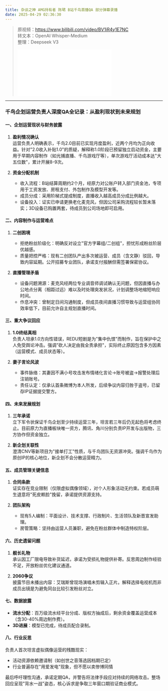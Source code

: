 ```yaml
---
title: 杂谈之神 AMG持有者 陈珺 B站千鸟首播QA 部分弹幕录播
date: 2025-04-29 02:36:30
---
```


> 原视频：https://www.bilibili.com/video/BV1iR4y1E7NC<br>转文本：OpenAI Whisper-Medium<br>整理：Deepseek V3
>
> <iframe src="//player.bilibili.com/player.html?bvid=BV1iR4y1E7NC&autoplay=0" scrolling="no" border="0" frameborder="no" framespacing="0" allowfullscreen="true"></iframe>

---

### 千鸟企划运营负责人深度QA全记录：从盈利现状到未来规划

#### 一、企划运营现状与财务披露
1. **盈利情况确认**  
   运营负责人明确表示，千鸟2.0目前已实现月度盈利，近两个月均为正向收益。针对"2.0收入补贴1.0"的质疑，解释称1.0阶段已预留独立启动资金，主要用于早期内容制作（如光捕直播、千鸟游戏厅等），单次游戏厅活动成本达"大五位数"，累计开展8-9次。

2. **资金分配机制**  
   - 收入流程：B站结算周期约2个月，经原力对公账户转入部门资金池，专项用于工资发放、房租支付、外包制作及模型开发等。  
   - 成员分成：采用阶梯式提成制度，直播收入越高成员分成比例越大。  
   - 设备投入：证实已申请更换老化麦克风，但因公司采购流程较长暂未落实；3D设备已购置两套，待成员到公司场地即可启用。

#### 二、内容制作与运营难点
1. **二创困境**  
   - 拒绝粉丝阶级化：明确反对设立"官方字幕组/二创组"，担忧形成粉丝阶层优越感。  
   - 质量把控严格：现有二创团队产出多次被运营、成员（含文静）驳回，导致内容延期。公开招募专业团队，承诺支付报酬但需签署保密协议。

2. **直播管理矛盾**  
   - 设备问题溯源：麦克风经两位专业调音师调试确认无问题，但因直播与办公地点分离（相距过远）难以及时处理突发状况，计划调整场地缩短响应时间。  
   - 作息冲突：曾制定日间沟通制度，但成员夜间直播习惯导致与运营组协同效率低下，目前允许自主规划直播时间。

#### 三、重大争议回应
1. **1.0终结真相**  
   负责人坦承1.0方向性错误，REDU短剧是为"集中仇恨"而制作，旨在保护中之人免受舆论冲击。强调"砍人决定由我全责承担"，实际终止原因包含多方因素（运营模式、成员状态等）。

2. **妻子言论风波**  
   - 事件脉络：其妻因不满小号攻击发布情绪化言论→账号被盗→报警处理后注销账号。  
   - 责任认定：仅承认首条微博为本人所发，后续争议内容归咎于盗号，已留存IP证据提交警方。

#### 四、未来发展规划
1. **三年承诺**  
   立下军令状保证千鸟企划至少持续运营三年，坦言若三年后仍无起色将考虑终止。目前原力为直播板块唯一资方，腾讯、角川分别负责IP开发与出版物，三方协作但资金独立。

2. **新企划关联性**  
   澄清CNV等新项目为"接单打工"性质，与千鸟团队无资源冲突。强调千鸟作为原创IP的核心地位，新企划不会分散运营精力。

#### 五、成员管理关键信息
1. **合同条款**  
   证实存在竞业限制（仅限虚拟偶像领域），对个人形象活动无约束。若成员萌生退意将"死皮赖脸"挽留，承诺提供资源支持。

2. **团队架构**  
   - 现有5人编制：平面设计、技术支撑、行政制片、生活领队及新晋宣发助理。  
   - 房管策略：坚持由运营人员兼职，避免在粉丝群体中制造特权阶层。

#### 六、历史遗留问题
1. **舰长礼物**  
   承认因工厂限电导致补货延迟，承诺为受损礼物提供补寄。反思周边制作经验不足，开放粉丝优化建议通道。

2. **2060争议**  
   披露节目未播出内容：艾瑞斯曾现场演唱未剪辑入正片。解释选择电视机而非成员出镜是为避免同台比较引发粉丝对立。

#### 七、数据披露
- **流水分配**：百万级流水经平台分成、版权方抽成后，剩余资金覆盖运营成本（含30-40%周边制作费）。  
- **3D进展**：模型已完成，待成员配合录制。

#### 八、行业反思
负责人首次坦言虚拟偶像运营的残酷现实：  
- 活动资源依赖邀请制（如创世之音落选因档期已定）  
- 行业普遍存在"用爱发电"现象，但不愿以卖惨博同情  

最后呼吁理性沟通，承诺定期QA，并警告将法律手段应对持续的网络攻击。整场回应呈现"背水一战"姿态，核心诉求是争取三年窗口期验证商业模式。